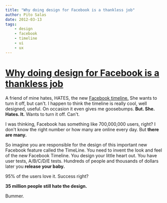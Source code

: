 ```yaml
---
title: "Why doing design for Facebook is a thankless job"
author: Pito Salas
date: 2012-03-13
tags:
    - design
    - facebook
    - timeline
    - ui
    - ux
---
```

# [Why doing design for Facebook is a thankless job](None)




A friend of mine hates, HATES, the new [Facebook
timeline.](<https://www.facebook.com/pitosalas>) She wants to turn it off, but
can't. I happen to think the timeline is really cool, well designed, useful.
On occasion it even gives me goosebumps. **But. She. Hates. It.** Wants to
turn it off. Can't.

I was thinking, Facebook has something like 700,000,000 users, right? I don't
know the right number or how many are online every day. But **there are
many.**

So imagine you are responsible for the design of this important new Facebook
feature called the TimeLine. You need to invent the look and feel of the new
Facebook Timeline. You design your little heart out. You have user tests,
A/B/C/D/E tests. Hundreds of people and thousands of dollars later you
**release your baby.**

95% of the users love it. Success right?

**35 million people still hate the design.**

Bummer.


